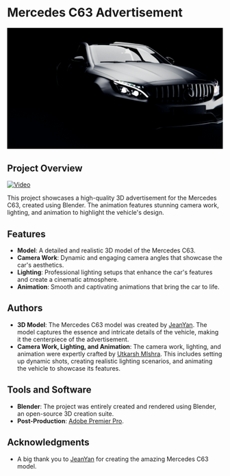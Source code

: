 # Mercedes C63 Advertisement

![Mercedes C63](car.png)

## Project Overview
[![Video](https://img.shields.io/badge/Play%20Animation-darkblue)](https://www.youtube.com/watch?v=s0yiMcP1hPg&ab_channel=POLYGONIC)

This project showcases a high-quality 3D advertisement for the Mercedes C63, created using Blender. The animation features stunning camera work, lighting, and animation to highlight the vehicle's design.

## Features

- **Model**: A detailed and realistic 3D model of the Mercedes C63.
- **Camera Work**: Dynamic and engaging camera angles that showcase the car's aesthetics.
- **Lighting**: Professional lighting setups that enhance the car's features and create a cinematic atmosphere.
- **Animation**: Smooth and captivating animations that bring the car to life.

## Authors

- **3D Model**: The Mercedes C63 model was created by [JeanYan](https://www.jeanyanonline.com/c63). The model captures the essence and intricate details of the vehicle, making it the centerpiece of the advertisement.
- **Camera Work, Lighting, and Animation**: The camera work, lighting, and animation were expertly crafted by [Utkarsh MIshra](https://utkarsh-creates.github.io/). This includes setting up dynamic shots, creating realistic lighting scenarios, and animating the vehicle to showcase its features.

## Tools and Software

- **Blender**: The project was entirely created and rendered using Blender, an open-source 3D creation suite.
- **Post-Production**: [Adobe Premier Pro](https://www.adobe.com/in/products/premiere.html).

## Acknowledgments

- A big thank you to [JeanYan](https://www.jeanyanonline.com/c63) for creating the amazing Mercedes C63 model.
